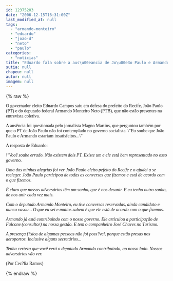 ```yaml
---
id: 12375203
date: "2006-12-15T16:31:00Z"
last_modified_at: null
tags:
  - "armando-monteiro"
  - "eduardo"
  - "joao-d"
  - "neto"
  - "paulo"
categories:
  - "noticias"
title: "Eduardo fala sobre a aus\u00eancia de Jo\u00e3o Paulo e Armando Monteiro Neto  "
sutia: null
chapeu: null
autor: null
imagem: null
---
```

{% raw %}
<p><P><FONT face=Verdana>O governador eleito Eduardo Campos saiu em defesa do prefeito do Recife, João Paulo (PT) e do deputado federal Armando Monteiro Neto (PTB), que não estão presentes na entrevista coletiva.</FONT></P></p>
<p><P><FONT face=Verdana>A ausência foi questionada pelo jornalista Magno Martins, que perguntou também por que o PT de João Paulo não foi contemplado no governo socialista. \"Eu soube que João Paulo e Armando estariam insatisfeitos...\" </FONT></P></p>
<p><P><FONT face=Verdana>A resposta de Eduardo:</FONT></P></p>
<p><P><FONT face=Verdana><EM>\"Você soube errado. Não existem dois PT. Existe um e ele está bem representado no osso governo.</EM></FONT></P></p>
<p><P><FONT face=Verdana><EM>Uma das minhas alegrias foi ver João Paulo eleito pefeito do Recife e o ajudei a se reeleger. João Paulo participou de todas as conversas que fizemos e está de acordo com o que fizemos.</EM></FONT></P></p>
<p><P><FONT face=Verdana><EM>É claro que nossos adversários têm um sonho, que é nos desunir. E eu tenho outro sonho, de nos unir cada vez mais.</EM></FONT></P></p>
<p><P><FONT face=Verdana><EM>Com o deputado Armando Monteiro, eu tive conversas reservadas, ainda candidato e nunca vasou... O que eu sei e muitos sabem é que ele está de acordo com o que fizemos.</EM></FONT></P></p>
<p><P><FONT face=Verdana><EM>Armando já está contribuindo com o nosso governo. Ele articulou a participação de Falcone (consultor) na nossa gestão. E tem o companheiro José Chaves no Turismo.</EM></FONT></P></p>
<p><P><FONT face=Verdana><EM>A presença f?sica de&nbsp;algumas pessoas não foi poss?vel, porque estão presas nos aeroportos. Inclusive alguns secretários...</EM></FONT></P></p>
<p><P><FONT face=Verdana><EM>Tenha certeza que você verá o deputado Armando contribuindo, ao nosso lado. Nossos adversários vão ver.</EM></FONT></P></p>
<p><P><FONT face=Verdana>(Por Cec?lia Ramos)</FONT></P> </p>
{% endraw %}